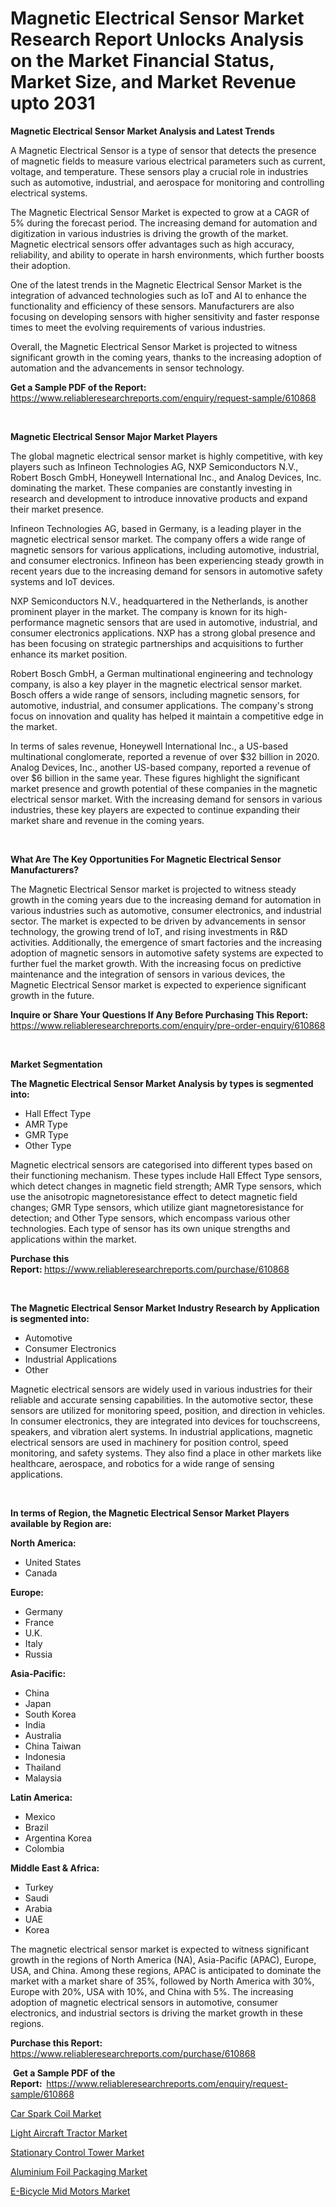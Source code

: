 <p><h1>Magnetic Electrical Sensor Market Research Report Unlocks Analysis on the Market Financial Status, Market Size, and Market Revenue upto 2031</h1></p><p><strong>Magnetic Electrical Sensor Market Analysis and Latest Trends</strong></p>
<p><p>A Magnetic Electrical Sensor is a type of sensor that detects the presence of magnetic fields to measure various electrical parameters such as current, voltage, and temperature. These sensors play a crucial role in industries such as automotive, industrial, and aerospace for monitoring and controlling electrical systems.</p><p>The Magnetic Electrical Sensor Market is expected to grow at a CAGR of 5% during the forecast period. The increasing demand for automation and digitization in various industries is driving the growth of the market. Magnetic electrical sensors offer advantages such as high accuracy, reliability, and ability to operate in harsh environments, which further boosts their adoption.</p><p>One of the latest trends in the Magnetic Electrical Sensor Market is the integration of advanced technologies such as IoT and AI to enhance the functionality and efficiency of these sensors. Manufacturers are also focusing on developing sensors with higher sensitivity and faster response times to meet the evolving requirements of various industries.</p><p>Overall, the Magnetic Electrical Sensor Market is projected to witness significant growth in the coming years, thanks to the increasing adoption of automation and the advancements in sensor technology.</p></p>
<p><strong>Get a Sample PDF of the Report:&nbsp;</strong> <a href="https://www.reliableresearchreports.com/enquiry/request-sample/610868">https://www.reliableresearchreports.com/enquiry/request-sample/610868</a></p>
<p>&nbsp;</p>
<p><strong>Magnetic Electrical Sensor Major Market Players</strong></p>
<p><p>The global magnetic electrical sensor market is highly competitive, with key players such as Infineon Technologies AG, NXP Semiconductors N.V., Robert Bosch GmbH, Honeywell International Inc., and Analog Devices, Inc. dominating the market. These companies are constantly investing in research and development to introduce innovative products and expand their market presence.</p><p>Infineon Technologies AG, based in Germany, is a leading player in the magnetic electrical sensor market. The company offers a wide range of magnetic sensors for various applications, including automotive, industrial, and consumer electronics. Infineon has been experiencing steady growth in recent years due to the increasing demand for sensors in automotive safety systems and IoT devices.</p><p>NXP Semiconductors N.V., headquartered in the Netherlands, is another prominent player in the market. The company is known for its high-performance magnetic sensors that are used in automotive, industrial, and consumer electronics applications. NXP has a strong global presence and has been focusing on strategic partnerships and acquisitions to further enhance its market position.</p><p>Robert Bosch GmbH, a German multinational engineering and technology company, is also a key player in the magnetic electrical sensor market. Bosch offers a wide range of sensors, including magnetic sensors, for automotive, industrial, and consumer applications. The company's strong focus on innovation and quality has helped it maintain a competitive edge in the market.</p><p>In terms of sales revenue, Honeywell International Inc., a US-based multinational conglomerate, reported a revenue of over $32 billion in 2020. Analog Devices, Inc., another US-based company, reported a revenue of over $6 billion in the same year. These figures highlight the significant market presence and growth potential of these companies in the magnetic electrical sensor market. With the increasing demand for sensors in various industries, these key players are expected to continue expanding their market share and revenue in the coming years.</p></p>
<p>&nbsp;</p>
<p><strong>What Are The Key Opportunities For Magnetic Electrical Sensor Manufacturers?</strong></p>
<p><p>The Magnetic Electrical Sensor market is projected to witness steady growth in the coming years due to the increasing demand for automation in various industries such as automotive, consumer electronics, and industrial sector. The market is expected to be driven by advancements in sensor technology, the growing trend of IoT, and rising investments in R&D activities. Additionally, the emergence of smart factories and the increasing adoption of magnetic sensors in automotive safety systems are expected to further fuel the market growth. With the increasing focus on predictive maintenance and the integration of sensors in various devices, the Magnetic Electrical Sensor market is expected to experience significant growth in the future.</p></p>
<p><strong>Inquire or Share Your Questions If Any Before Purchasing This Report:</strong> <a href="https://www.reliableresearchreports.com/enquiry/pre-order-enquiry/610868">https://www.reliableresearchreports.com/enquiry/pre-order-enquiry/610868</a></p>
<p>&nbsp;</p>
<p><strong>Market Segmentation</strong></p>
<p><strong>The Magnetic Electrical Sensor Market Analysis by types is segmented into:</strong></p>
<p><ul><li>Hall Effect Type</li><li>AMR Type</li><li>GMR Type</li><li>Other Type</li></ul></p>
<p><p>Magnetic electrical sensors are categorised into different types based on their functioning mechanism. These types include Hall Effect Type sensors, which detect changes in magnetic field strength; AMR Type sensors, which use the anisotropic magnetoresistance effect to detect magnetic field changes; GMR Type sensors, which utilize giant magnetoresistance for detection; and Other Type sensors, which encompass various other technologies. Each type of sensor has its own unique strengths and applications within the market.</p></p>
<p><strong>Purchase this Report:&nbsp;</strong><a href="https://www.reliableresearchreports.com/purchase/610868">https://www.reliableresearchreports.com/purchase/610868</a></p>
<p>&nbsp;</p>
<p><strong>The Magnetic Electrical Sensor Market Industry Research by Application is segmented into:</strong></p>
<p><ul><li>Automotive</li><li>Consumer Electronics</li><li>Industrial Applications</li><li>Other</li></ul></p>
<p><p>Magnetic electrical sensors are widely used in various industries for their reliable and accurate sensing capabilities. In the automotive sector, these sensors are utilized for monitoring speed, position, and direction in vehicles. In consumer electronics, they are integrated into devices for touchscreens, speakers, and vibration alert systems. In industrial applications, magnetic electrical sensors are used in machinery for position control, speed monitoring, and safety systems. They also find a place in other markets like healthcare, aerospace, and robotics for a wide range of sensing applications.</p></p>
<p>&nbsp;</p>
<p><strong>In terms of Region, the Magnetic Electrical Sensor Market Players available by Region are:</strong></p>
<p>
    <p> <strong> North America: </strong>
        <ul>
            <li>United States</li>
            <li>Canada</li>
        </ul>
        </p> 
    <p> <strong> Europe: </strong>
        <ul>
            <li>Germany</li>
            <li>France</li>
            <li>U.K.</li>
            <li>Italy</li>
            <li>Russia</li>
        </ul>
        </p> 
    <p> <strong> Asia-Pacific: </strong>
        <ul>
            <li>China</li>
            <li>Japan</li>
            <li>South Korea</li>
            <li>India</li>
            <li>Australia</li>
            <li>China Taiwan</li>
            <li>Indonesia</li>
            <li>Thailand</li>
            <li>Malaysia</li>
        </ul>
        </p> 
    <p> <strong> Latin America: </strong>
        <ul>
            <li>Mexico</li>
            <li>Brazil</li>
            <li>Argentina Korea</li>
            <li>Colombia</li>
        </ul>
        </p> 
    <p> <strong> Middle East & Africa: </strong>
        <ul>
            <li>Turkey</li>
            <li>Saudi</li>
            <li>Arabia</li>
            <li>UAE</li>
            <li>Korea</li>
        </ul>
    </p>
    </p>
<p><p>The magnetic electrical sensor market is expected to witness significant growth in the regions of North America (NA), Asia-Pacific (APAC), Europe, USA, and China. Among these regions, APAC is anticipated to dominate the market with a market share of 35%, followed by North America with 30%, Europe with 20%, USA with 10%, and China with 5%. The increasing adoption of magnetic electrical sensors in automotive, consumer electronics, and industrial sectors is driving the market growth in these regions.</p></p>
<p><strong>Purchase this Report: </strong><a href="https://www.reliableresearchreports.com/purchase/610868">https://www.reliableresearchreports.com/purchase/610868</a></p>
<p>&nbsp;<strong>Get a Sample PDF of the Report:&nbsp;&nbsp;</strong><a href="https://www.reliableresearchreports.com/enquiry/request-sample/610868">https://www.reliableresearchreports.com/enquiry/request-sample/610868</a></p>
<p><strong></strong></p>
<p><p><a href="https://issuu.com/reportprime-2/docs/car-spark-coil-market-size-2030.pptx">Car Spark Coil Market</a></p><p><a href="https://github.com/YashRP12/Market-Research-Report-List-3/blob/main/light-aircraft-tractor-market.md">Light Aircraft Tractor Market</a></p><p><a href="https://github.com/Angelnienowdseej3e45z3p8c/Market-Research-Report-List-1/blob/main/stationary-control-tower-market.md">Stationary Control Tower Market</a></p><p><a href="https://medium.com/@zolajenkins1966/aluminium-foil-packaging-market-outlook-industry-overview-and-forecast-2024-to-2031-920cb8150e35">Aluminium Foil Packaging Market</a></p><p><a href="https://issuu.com/reportprime-2/docs/e-bicycle-mid-motors-market-size-2030.pptx">E-Bicycle Mid Motors Market</a></p></p>